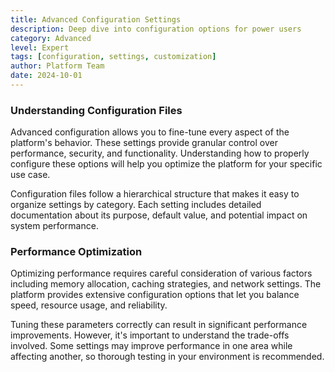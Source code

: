 ```yaml
---
title: Advanced Configuration Settings
description: Deep dive into configuration options for power users
category: Advanced
level: Expert
tags: [configuration, settings, customization]
author: Platform Team
date: 2024-10-01
---
```


### Understanding Configuration Files

Advanced configuration allows you to fine-tune every aspect of the platform's behavior. These settings provide granular control over performance, security, and functionality. Understanding how to properly configure these options will help you optimize the platform for your specific use case.

Configuration files follow a hierarchical structure that makes it easy to organize settings by category. Each setting includes detailed documentation about its purpose, default value, and potential impact on system performance.

### Performance Optimization

Optimizing performance requires careful consideration of various factors including memory allocation, caching strategies, and network settings. The platform provides extensive configuration options that let you balance speed, resource usage, and reliability.

Tuning these parameters correctly can result in significant performance improvements. However, it's important to understand the trade-offs involved. Some settings may improve performance in one area while affecting another, so thorough testing in your environment is recommended.
